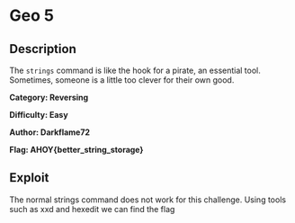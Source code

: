 # Geo 5

## Description 
The `strings` command is like the hook for a pirate, an essential tool. Sometimes, someone is a little too clever for their own good.

**Category: Reversing** 

**Difficulty: Easy**

**Author: Darkflame72** 

**Flag: AHOY{better_string_storage}**

## Exploit
The normal strings command does not work for this challenge. Using tools such as xxd and hexedit we can find the flag
